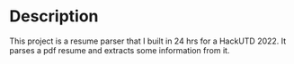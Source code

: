 # Description
This project is a resume parser that I built in 24 hrs for a HackUTD 2022. It parses a pdf resume and extracts some information from it.
